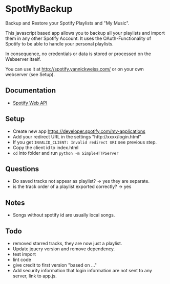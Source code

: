 # SpotMyBackup
Backup and Restore your Spotify Playlists and "My Music".

This javascript based app allows you to backup all your playlists and import them in any other Spotify Account. It uses the OAuth-Functionality of Spotify to be able to handle your personal playlists. 

In consequence, no credentials or data is stored or processed on the Webserver itself.

You can use it at http://spotify.yannickweiss.com/ or on your own webserver (see Setup).

## Documentation
* [Spotify Web API](https://developer.spotify.com/web-api/endpoint-reference/)

## Setup
* Create new app https://developer.spotify.com/my-applications
* Add your redirect URL in the settings "http://xxxx/login.html"
* If you get `INVALID_CLIENT: Invalid redirect URI` see previous step.
* Copy the client id to index.html
* `cd` into folder and run `python -m SimpleHTTPServer`

## Questions
* Do saved tracks not appear as playlist? -> yes they are separate.
* is the track order of a playlist exported correctly? -> yes

## Notes
* Songs without spotify id are usually local songs.

## Todo
* removed starred tracks, they are now just a playlist.
* Update jquery version and remove dependency.
* test import
* lint code
* give credit to first version "based on ..."
* Add security information that login information are not sent to any server, link to app.js.
